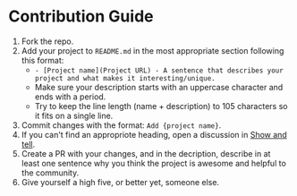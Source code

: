 # Contribution Guide

1. Fork the repo.
2. Add your project to `README.md` in the most appropriate section following this format:
   - `- [Project name](Project URL) - A sentence that describes your project and what makes it interesting/unique.`
   - Make sure your description starts with an uppercase character and ends with a period.
   - Try to keep the line length (name + description) to 105 characters so it fits on a single line.
3. Commit changes with the format: `Add {project name}`.
4. If you can't find an appropriote heading, open a discussion in [Show and tell](https://github.com/orgs/swellstores/discussions/categories/show-and-tell).
5. Create a PR with your changes, and in the decription, describe in at least one sentence why you think the project is awesome and helpful to the community.
6. Give yourself a high five, or better yet, someone else.
